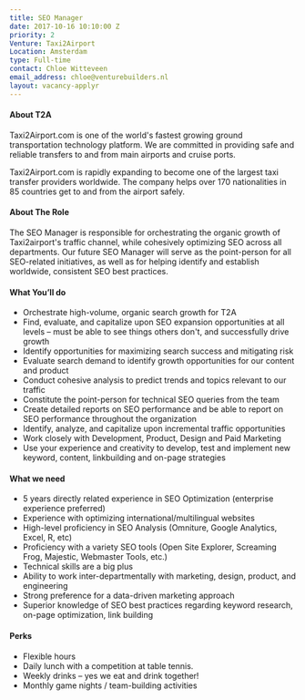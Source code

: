 ```yaml
---
title: SEO Manager
date: 2017-10-16 10:10:00 Z
priority: 2
Venture: Taxi2Airport
Location: Amsterdam
type: Full-time
contact: Chloe Witteveen
email_address: chloe@venturebuilders.nl
layout: vacancy-applyr
---
```


#### About T2A
Taxi2Airport.com is one of the world's fastest growing ground transportation technology platform. We are committed in providing safe and reliable transfers to and from main airports and cruise ports.

Taxi2Airport.com is rapidly expanding to become one of the largest taxi transfer providers worldwide. The company helps over 170 nationalities in 85 countries get to and from the airport safely.

#### About The Role
The SEO Manager is responsible for orchestrating the organic growth of Taxi2airport's traffic channel, while cohesively optimizing SEO across all departments. Our future SEO Manager will serve as the point-person for all SEO-related initiatives, as well as for helping identify and establish worldwide, consistent SEO best practices.

#### What You’ll do
*   Orchestrate high-volume, organic search growth for T2A
*   Find, evaluate, and capitalize upon SEO expansion opportunities at all levels – must be able to see things others don't, and successfully drive growth
*   Identify opportunities for maximizing search success and mitigating risk
*   Evaluate search demand to identify growth opportunities for our content and product
*   Conduct cohesive analysis to predict trends and topics relevant to our traffic
*   Constitute the point-person for technical SEO queries from the team
*   Create detailed reports on SEO performance and be able to report on SEO performance throughout the organization
*   Identify, analyze, and capitalize upon incremental traffic opportunities
*   Work closely with Development, Product, Design and Paid Marketing
*   Use your experience and creativity to develop, test and implement new keyword, content, linkbuilding and on-page strategies

#### What we need
*   5 years directly related experience in SEO Optimization (enterprise experience preferred)
*   Experience with optimizing international/multilingual websites
*   High-level proficiency in SEO Analysis (Omniture, Google Analytics, Excel, R, etc)
*   Proficiency with a variety SEO tools (Open Site Explorer, Screaming Frog, Majestic, Webmaster Tools, etc.)
*   Technical skills are a big plus
*   Ability to work inter-departmentally with marketing, design, product, and engineering
*   Strong preference for a data-driven marketing approach
*  Superior knowledge of SEO best practices regarding keyword research, on-page optimization, link building

#### Perks

* Flexible hours
* Daily lunch with a competition at table tennis.
* Weekly drinks – yes we eat and drink together!
* Monthly game nights / team-building activities
